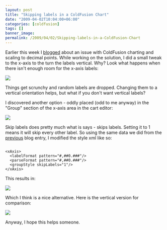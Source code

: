 ```yaml
---
layout: post
title: "Skipping labels in a ColdFusion Chart"
date: "2009-04-02T10:04:00+06:00"
categories: [coldfusion]
tags: []
banner_image: 
permalink: /2009/04/02/Skipping-labels-in-a-ColdFusion-Chart
---
```


Earlier this week I <a href="http://www.raymondcamden.com/index.cfm/2009/3/30/Ask-a-Jedi-CFCHART-and-Scaling-to-Decimal-Points">blogged</a> about an issue with ColdFusion charting and scaling to decimal points. While working on the solution, I did a small tweak to the x-axis to the turn the labels vertical. Why? Look what happens when there isn't enough room for the x-axis labels:

<img src="https://static.raymondcamden.com/images/cfjedi//Picture%20147.png">

Things get scrunchy and random labels are dropped. Changing them to a vertical orientation helps, but what if you don't want vertical labels?

I discovered another option - oddly placed (odd to me anyway) in the "Group" section of the x-axis area in the cart editor:

<img src="https://static.raymondcamden.com/images/cfjedi//Picture 148.png">

Skip labels does pretty much what is says - skips labels. Setting it to 1 means it will skip every other label. So using the same data we did from the <a href="http://www.coldfusionjedi.com/index.cfm/2009/3/30/Ask-a-Jedi-CFCHART-and-Scaling-to-Decimal-Points">previous</a> blog entry, I modified the style xml like so:

<code>
&lt;xAxis&gt;
  &lt;labelFormat pattern="#,##0.###"/&gt;
  &lt;parseFormat pattern="#,##0.###"/&gt;
  &lt;groupStyle skipLabels="1"/&gt;
&lt;/xAxis&gt;
</code>

This results in:

<img src="https://static.raymondcamden.com/images/cfjedi//Picture 228.png">

Which I think is a nice alternative. Here is the vertical version for comparison:

<img src="https://static.raymondcamden.com/images/cfjedi//Picture%20227.png">

Anyway, I hope this helps someone.